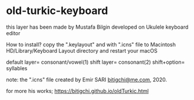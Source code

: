 # old-turkic-keyboard
this layer has been made by Mustafa Bilgin developed on Ukulele keyboard editor

How to install? 
copy the ".keylayout" and with ".icns" file to Macintosh HD/Library/Keyboard Layout directory and restart your macOS

default layer= consonant/vowel(1)
shift layer= consonant(2)
shift+option= syllables

note: the ".icns" file created by Emir SARI <bitigchi@me.com>, 2020.

for more his works;
  https://bitigchi.github.io/oldTurkic.html
